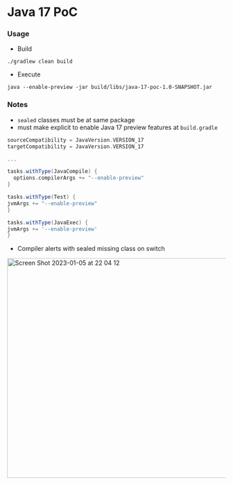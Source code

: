 # Java 17 PoC

### Usage
* Build
````shell
./gradlew clean build
````
* Execute
````shell
java --enable-preview -jar build/libs/java-17-poc-1.0-SNAPSHOT.jar
````

### Notes

- `sealed` classes must be at same package
- must make explicit to enable Java 17 preview features at `build.gradle`


```groovy
sourceCompatibility = JavaVersion.VERSION_17
targetCompatibility = JavaVersion.VERSION_17

...

tasks.withType(JavaCompile) {
  options.compilerArgs += "--enable-preview"
}

tasks.withType(Test) {
jvmArgs += "--enable-preview"
}

tasks.withType(JavaExec) {
jvmArgs += '--enable-preview'
}
```

- Compiler alerts with sealed missing class on switch
<img width="506" alt="Screen Shot 2023-01-05 at 22 04 12" src="https://user-images.githubusercontent.com/32275521/210909282-c55f6566-e183-4b32-a176-8e9db503a914.png">
